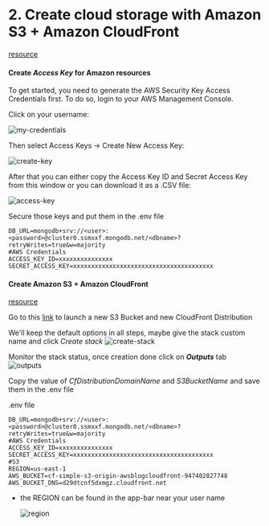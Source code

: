 # 2. Create cloud storage with Amazon S3 + Amazon CloudFront

[resource](https://stackabuse.com/uploading-files-to-aws-s3-with-node-js/)

#### Create _Access Key_ for Amazon resources

To get started, you need to generate the AWS Security Key Access Credentials first. To do so, login to your AWS Management Console.

Click on your username:

![my-credentials](http://d1ih00e1ckr8rk.cloudfront.net/aws-starter/aws-my-credentials.png)

Then select Access Keys -> Create New Access Key:

![create-key](https://stackabuse.s3.amazonaws.com/media/uploading-files-to-s3-with-nodejs-2.png)

After that you can either copy the Access Key ID and Secret Access Key from this window or you can download it as a .CSV file:

![access-key](https://stackabuse.s3.amazonaws.com/media/uploading-files-to-s3-with-nodejs-3.png)


Secure those keys and put them in the .env file
````dotenv
DB_URL=mongodb+srv://<user>:<password>@cluster0.ssmxxf.mongodb.net/<dbname>?retryWrites=true&w=majority
#AWS Credentials
ACCESS_KEY_ID=xxxxxxxxxxxxxxx
SECRET_ACCESS_KEY=xxxxxxxxxxxxxxxxxxxxxxxxxxxxxxxxxxxxxxx
````

#### Create Amazon S3 + Amazon CloudFront

[resource](https://aws.amazon.com/blogs/networking-and-content-delivery/amazon-s3-amazon-cloudfront-a-match-made-in-the-cloud/)

Go to this [link](https://console.aws.amazon.com/cloudformation/home?region=us-east-1#/stacks/new?stackName=cloudfrontfors3&templateURL=https://s3-eu-west-1.amazonaws.com/tomash-public/AWS/s3bucket_with_cloudfront.yml) to launch a new S3 Bucket and new CloudFront Distribution

We'll keep the default options in all steps, maybe give the stack custom name and click _Create stack_
![create-stack](http://d1ih00e1ckr8rk.cloudfront.net/aws-starter/cloudfrontreview.png)


Monitor the stack status, once creation done click on **_Outputs_** tab
![outputs](http://d1ih00e1ckr8rk.cloudfront.net/aws-starter/stackoutput.png)

Copy the value of _CfDistributionDomainName_ and _S3BucketName_ and save them in the .env file

.env file

````dotenv
DB_URL=mongodb+srv://<user>:<password>@cluster0.ssmxxf.mongodb.net/<dbname>?retryWrites=true&w=majority
#AWS Credentials
ACCESS_KEY_ID=xxxxxxxxxxxxxxx
SECRET_ACCESS_KEY=xxxxxxxxxxxxxxxxxxxxxxxxxxxxxxxxxxxxxxx
#S3
REGION=us-east-1
AWS_BUCKET=cf-simple-s3-origin-awsblogcloudfront-947402827748
AWS_BUCKET_DNS=d29dtcnf5dxmgz.cloudfront.net
````


* the REGION can be found in the app-bar near your user name
  

  ![region](https://docs.aws.amazon.com/awsconsolehelpdocs/latest/gsg/images/console-region-selector.png)
